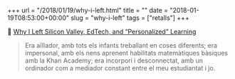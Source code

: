 +++
url = "/2018/01/19/why-i-left.html"
title = ""
date = "2018-01-19T08:53:00+00:00"
slug = "why-i-left"
tags = ["retalls"]
+++

📎 [Why I Left Silicon Valley, EdTech, and “Personalized” Learning](https://paulemerich.com/2018/01/15/why-i-left-silicon-valley-edtech-and-personalized-learning/)

> Era aïllador, amb tots els infants treballant en coses diferents; era impersonal, amb els nens aprenent habilitats matemàtiques bàsiques amb la Khan Academy; era incorpori i desconnectat, amb un ordinador com a mediador constant entre el meu estudiantat i jo.

